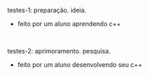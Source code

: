 testes-1: preparação. ideia. 
- feito por um aluno aprendendo c++
  
<br>

testes-2: aprimoramento. pesquisa.
- feito por um aluno desenvolvendo seu c++
  
